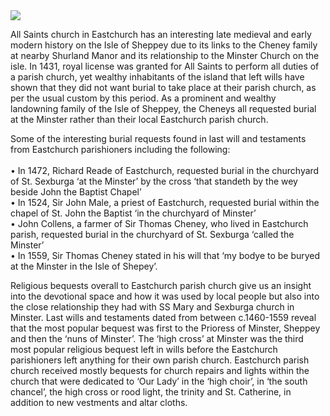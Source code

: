 <html><head></head><body><a href="https://juncture-digital.org"><img src="https://juncture-digital.org/images/ve-button.png"/></a>
<param author="Dr Melanie Caizza" banner="/images/banners/19c.jpg" layout="vtl" title="All Saints parish church of Eastchurch, Isle of Sheppey" ve-config=""/>

<param aliases="Eastchurch" eid="Q2661688" ve-entity=""/>
<param aliases="Isle of Sheppey" eid="Q1500299" ve-entity=""/>

All Saints church in Eastchurch has an interesting late medieval and early modern history on the Isle of Sheppey due to its links to the Cheney family at nearby Shurland Manor and its relationship to the Minster Church on the isle.  In 1431, royal license was granted for All Saints to perform all duties of a parish church, yet wealthy inhabitants of the island that left wills have shown that they did not want burial to take place at their parish church, as per the usual custom by this period.  As a prominent and wealthy landowning family of the Isle of Sheppey, the Cheneys all requested burial at the Minster rather than their local Eastchurch parish church.  
<param manifest="https://iiif.juncture-digital.org/wc:Isle_of_Sheppey_from_Space_NASA.jpg/manifest.json" ve-image-v2/>
                                                                                                                    
Some of the interesting burial requests found in last will and testaments from Eastchurch parishioners including the following:   
<br/>
•	In 1472, Richard Reade of Eastchurch, requested burial in the churchyard of St. Sexburga ‘at the Minster’ by the cross ‘that standeth by the wey beside John the Baptist Chapel’  
•	In 1524, Sir John Male, a priest of Eastchurch, requested burial within the chapel of St. John the Baptist ‘in the churchyard of Minster’   
•	John Collens, a farmer of Sir Thomas Cheney, who lived in Eastchurch parish, requested burial in the churchyard of St. Sexburga ‘called the Minster’   
•	In 1559, Sir Thomas Cheney stated in his will that ‘my bodye to be buryed at the Minster in the Isle of Shepey’.
<param manifest="https://iiif.juncture-digital.org/wc:Eastchurch_Sheppey_9223.JPG/manifest.json" ve-image-v2/>

Religious bequests overall to Eastchurch parish church give us an insight into the devotional space and how it was used by local people but also into the close relationship they had with SS Mary and Sexburga church in Minster.  Last wills and testaments dated from between c.1460-1559 reveal that the most popular bequest was first to the Prioress of Minster, Sheppey and then the ‘nuns of Minster’.  The ‘high cross’ at Minster was the third most popular religious bequest left in wills before the Eastchurch parishioners left anything for their own parish church.  Eastchurch parish church received mostly bequests for church repairs and lights within the church that were dedicated to ‘Our Lady’ in the ‘high choir’, in ‘the south chancel’, the high cross or rood light, the trinity and St. Catherine, in addition to new vestments and altar cloths.
<param manifest="https://iiif.juncture-digital.org/wc:SS_Mary_%5E_Sexburga%2C_Minster_-_geograph.org.uk_-_2726630.jpg/manifest.json" ve-image-v2/>

</body></html>